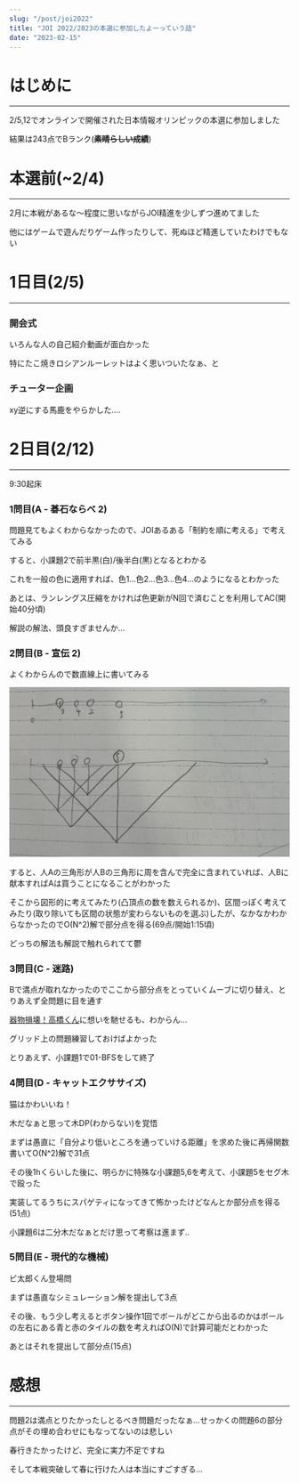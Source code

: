 ```yaml
---
slug: "/post/joi2022"
title: "JOI 2022/2023の本選に参加したよーっていう話"
date: "2023-02-15"
---
```

# はじめに
<hr>
2/5,12でオンラインで開催された日本情報オリンピックの本選に参加しました

結果は243点でBランク(~~**素晴らしい成績**~~)

# 本選前(~2/4)
<hr>
2月に本戦があるな〜程度に思いながらJOI精進を少しずつ進めてました

他にはゲームで遊んだりゲーム作ったりして、死ぬほど精進していたわけでもない

# 1日目(2/5)
<hr>

### 開会式
いろんな人の自己紹介動画が面白かった

特にたこ焼きロシアンルーレットはよく思いついたなぁ、と

### チューター企画
xy逆にする馬鹿をやらかした....

# 2日目(2/12)
<hr>

9:30起床

### 1問目(A - 碁石ならべ 2)
問題見てもよくわからなかったので、JOIあるある「制約を順に考える」で考えてみる

すると、小課題2で前半黒(白)/後半白(黒)となるとわかる

これを一般の色に適用すれば、色1...色2...色3...色4...のようになるとわかった

あとは、ランレングス圧縮をかければ色更新がN回で済むことを利用してAC(開始40分頃)

解説の解法、頭良すぎませんか...

### 2問目(B - 宣伝 2)
よくわからんので数直線上に書いてみる

![がぞー](image1.png)

すると、人Aの三角形が人Bの三角形に周を含んで完全に含まれていれば、人Bに献本すればAは買うことになることがわかった

そこから図形的に考えてみたり(凸頂点の数を数えられるか)、区間っぽく考えてみたり(取り除いても区間の状態が変わらないものを選ぶ)したが、なかなかわからなかったのでO(N^2)解で部分点を得る(69点/開始1:15頃)

どっちの解法も解説で触れられてて鬱

### 3問目(C - 迷路)
Bで満点が取れなかったのでここから部分点をとっていくムーブに切り替え、とりあえず全問題に目を通す

[器物損壊！高橋くん](https://atcoder.jp/contests/arc005/tasks/arc005_3)に想いを馳せるも、わからん...

グリッド上の問題練習しておけばよかった

とりあえず、小課題1で01-BFSをして終了

### 4問目(D - キャットエクササイズ)
猫はかわいいね！

木だなぁと思って木DP(わからない)を覚悟

まずは愚直に「自分より低いところを通っていける距離」を求めた後に再帰関数書いてO(N^2)解で31点

その後1hくらいした後に、明らかに特殊な小課題5,6を考えて、小課題5をセグ木で殴った

実装してるうちにスパゲティになってきて怖かったけどなんとか部分点を得る(51点)

小課題6は二分木だなぁとだけ思って考察は進まず..

### 5問目(E - 現代的な機械)
ビ太郎くん登場問

まずは愚直なシミュレーション解を提出して3点

その後、もう少し考えるとボタン操作1回でボールがどこから出るのかはボールの左右にある青と赤のタイルの数を考えればO(N)で計算可能だとわかった

あとはそれを提出して部分点(15点)

# 感想
<hr>

問題2は満点とりたかったしとるべき問題だったなぁ...せっかくの問題6の部分点がその埋め合わせにもなってないのは悲しい

春行きたかったけど、完全に実力不足ですね

そして本戦突破して春に行けた人は本当にすごすぎる...